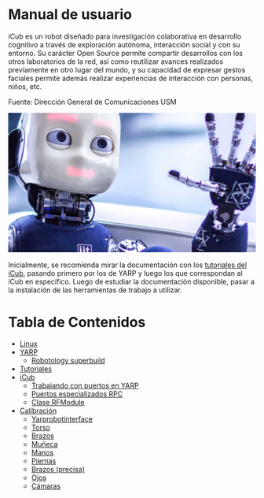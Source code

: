 Manual de usuario
==========================
iCub es un robot diseñado para investigación colaborativa en desarrollo cognitivo a través de exploración autónoma, interacción social y con su entorno. Su carácter Open Source permite compartir desarrollos con los otros laboratorios de la red, así como reutilizar avances realizados previamente en otro lugar del mundo, y su capacidad de expresar gestos faciales permite además realizar experiencias de interacción con personas, niños, etc.

Fuente: Dirección General de Comunicaciones USM

<p align="center">
  <img src="/img/icub.jpg"/>
</p>

Inicialmente, se recomienda mirar la documentación con los [tutoriales del iCub](#iCub), pasando primero por los de YARP y luego los que correspondan al iCub en específico. Luego de estudiar la documentación disponible, pasar a la instalación de las herramientas de trabajo a utilizar.


Tabla de Contenidos
=================
  * [Linux](./Linux.md)
  * [YARP](./Yarp.md)
  	* [Robotology superbuild](./Yarp.md#robotology-superbuild)
  * [Tutoriales](./Tutoriales.md)
  * [iCub](./iCub.md)
  	* [Trabajando con puertos en YARP](./iCub.md#Trabajando-con-puertos-en-Yarp)
  	* [Puertos especializados RPC](#puertos-especializados-rpc)
  	* [Clase RFModule](#Clase-RFModule)
  * [Calibración](./Calibracion.md)
  	* [Yarprobotinterface](./Calibracion.md#robotinterface)
  	* [Torso](./Calibracion.md#calib-torso)
  	* [Brazos](./Calibracion.md#calib-brazos)
  	* [Muñeca](./Calibracion.md#calib-muñeca)
  	* [Manos](./Calibracion.md#calib-manos)
  	* [Piernas](./Calibracion.md#calib-piernas)
  	* [Brazos (precisa)](./Calibracion.md#calib-brazosp)
  	* [Ojos](./Calibracion.md#calib-ojos)
  	* [Cámaras](./Calibracion.md#calib-camaras)








